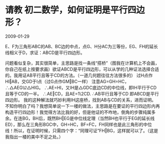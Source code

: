 # 请教 初二数学，如何证明是平行四边形？
2009-01-29


E、F为三角形ABC的AB、BC边的中点，点G、H分AC为三等份，EG、FH的延长线相义于D，求证：ABCD是平行四边形。


问题看似复杂，其实很简单，主思路是找一条线“搭桥”（图我在计算机上不会画，你自己在纸上按要求画）欲证ABCD是平行四边形，可以从学的几种证法选择合适的。我用证AB平行且等于CD的方法。（一道几何题往往方法很多的） 过H点作HI‖AB，交GD于I点（过G点作GM‖BC一样） 注意AG=GH=HC，∴△AEG≌△HIG。 ∴AE=HI，又IH是△GDC底边CD的中位线，即IH平行于CD且等于CD的一半。 ∴AE‖CD，且AE=1\2CD. ∴AB平行且等于CD 即ABCD是平行四边形。 我的这种解法就巧妙利用IH这座桥，找到AB与CD的关系，进而证明。 不知你明白了吗？我想简单说一下一楼的做法，主思路是在要证的平行四边形内再构造平行四边形！我觉得方法比我的好，但是他证的不咋地，倒角的步骤纯属多余。在连BG，BH后，既然BH‖EG是中位线定理（当然BH也平行于EG的延长线ED），那么在三角形BGC中，GH=HC，BF=FC，FH同样也是此三角形的中位线！所以，在证明时候，只需四个字：“同理可证”FH‖BG，这样就可以了。（这是我指出一楼的美中不足之处。）

